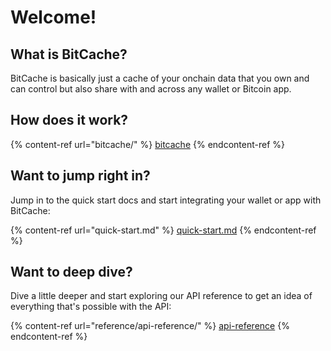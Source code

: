 # Welcome!

## What is BitCache?

BitCache is basically just a cache of your onchain data that you own and can control but also share with and across any wallet or Bitcoin app.

## How does it work?

{% content-ref url="bitcache/" %}
[bitcache](bitcache/)
{% endcontent-ref %}

## Want to jump right in?

Jump in to the quick start docs and start integrating your wallet or app with BitCache:

{% content-ref url="quick-start.md" %}
[quick-start.md](quick-start.md)
{% endcontent-ref %}

## Want to deep dive?

Dive a little deeper and start exploring our API reference to get an idea of everything that's possible with the API:

{% content-ref url="reference/api-reference/" %}
[api-reference](reference/api-reference/)
{% endcontent-ref %}
